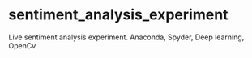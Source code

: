 # sentiment_analysis_experiment
Live sentiment analysis experiment. Anaconda, Spyder, Deep learning, OpenCv
